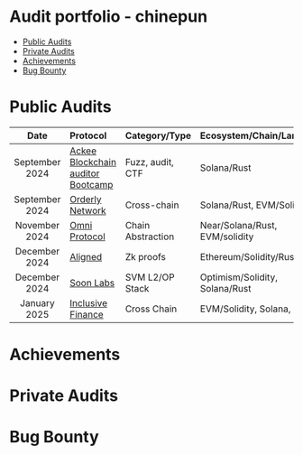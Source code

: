 
# Audit portfolio - chinepun
- [Public Audits](#public-audits)
- [Private Audits](#private-audits)
- [Achievements](#achievements)
- [Bug Bounty](#Bug-Bounty)

# Public Audits
Date | Protocol | Category/Type | Ecosystem/Chain/Language | Provider | Solo/Team | Findings | Ranking | extra
| :---: | :--- | :---  | :--- | :---: | :--- | :--- | :--- | :--- |
September 2024 | [Ackee Blockchain auditor Bootcamp](https://ackee.xyz/solana-auditors-bootcamp) | Fuzz, audit, CTF | Solana/Rust | [Ackee Blockchain](https://ackee.xyz/) | Solo | - | [2nd 🥈](https://github.com/Ackee-Blockchain/awesome-trident-tests?tab=readme-ov-file#solana-auditors-bootcamp-leaderboard) | [fuzz report](./fuzz_reports/raydium-cp-swap-by-chinepun/)
September 2024 | [Orderly Network](https://audits.sherlock.xyz/contests/524) | Cross-chain | Solana/Rust, EVM/Solidity | [Sherlock](sherlock.xyz) | Solo | 2 H | [3rd 🥉](https://audits.sherlock.xyz/contests/524/leaderboard) | [audit report](https://audits.sherlock.xyz/contests/524/report)
November 2024 | [Omni Protocol](https://github.com/Near-One/omni-bridge/tree/audit-22-11-24) | Chain Abstraction | Near/Solana/Rust, EVM/solidity | [Auditone](https://www.auditone.io/) | Team | 1 M 2 L | - | [fuzz report](./fuzz_reports/Omni%20Protocol/)
December 2024 | [Aligned](https://cantina.xyz/competitions/781d30df-39a9-47e6-b290-e388c79e04ea) | Zk proofs | Ethereum/Solidity/Rust/Go | [Cantina](https://cantina.xyz/) | Solo | 1 M | [TBD]() | 
December 2024 | [Soon Labs](https://cantina.xyz/competitions/08c2b0b4-8449-4136-82a2-7074ccdfffac) | SVM L2/OP Stack | Optimism/Solidity, Solana/Rust | [Cantina](https://cantina.xyz/) | Solo | 1 M 5 L | [TBD]() | 
January 2025 | [Inclusive Finance](https://cantina.xyz/competitions/3eff5a8f-b73a-4cfe-8c54-546b475548f0) | Cross Chain | EVM/Solidity, Solana, Rust | [Cantina](https://cantina.xyz/) | Solo | [TBD]() | [TBD]() |

# Achievements

# Private Audits

# Bug Bounty